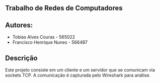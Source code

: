 ## Trabalho de Redes de Computadores

## Autores:
- Tobias Alves Couras - 565022
- Francisco Henrique Nunes - 566487

## Descrição
Este projeto consiste em um cliente e um servidor que se comunicam via sockets TCP. A comunicação é capturada pelo Wireshark para análise.